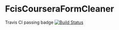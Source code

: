 # FcisCourseraFormCleaner
Travis CI passing badge 
[![Build Status](https://travis-ci.com/MuhammadEzzatHBK/FcisCourseraFormCleaner.svg?token=PSRbd6pE9oJkpk9rBN2G&branch=master)](https://travis-ci.com/MuhammadEzzatHBK/FcisCourseraFormCleaner)
